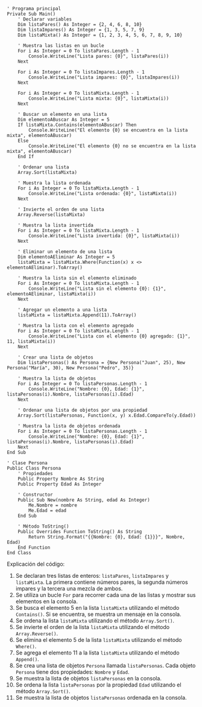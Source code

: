 ```visual basic
' Programa principal
Private Sub Main()
    ' Declarar variables
    Dim listaPares() As Integer = {2, 4, 6, 8, 10}
    Dim listaImpares() As Integer = {1, 3, 5, 7, 9}
    Dim listaMixta() As Integer = {1, 2, 3, 4, 5, 6, 7, 8, 9, 10}

    ' Muestra las listas en un bucle
    For i As Integer = 0 To listaPares.Length - 1
        Console.WriteLine("Lista pares: {0}", listaPares(i))
    Next

    For i As Integer = 0 To listaImpares.Length - 1
        Console.WriteLine("Lista impares: {0}", listaImpares(i))
    Next

    For i As Integer = 0 To listaMixta.Length - 1
        Console.WriteLine("Lista mixta: {0}", listaMixta(i))
    Next

    ' Buscar un elemento en una lista
    Dim elementoABuscar As Integer = 5
    If listaMixta.Contains(elementoABuscar) Then
        Console.WriteLine("El elemento {0} se encuentra en la lista mixta", elementoABuscar)
    Else
        Console.WriteLine("El elemento {0} no se encuentra en la lista mixta", elementoABuscar)
    End If

    ' Ordenar una lista
    Array.Sort(listaMixta)

    ' Muestra la lista ordenada
    For i As Integer = 0 To listaMixta.Length - 1
        Console.WriteLine("Lista ordenada: {0}", listaMixta(i))
    Next

    ' Invierte el orden de una lista
    Array.Reverse(listaMixta)

    ' Muestra la lista invertida
    For i As Integer = 0 To listaMixta.Length - 1
        Console.WriteLine("Lista invertida: {0}", listaMixta(i))
    Next

    ' Eliminar un elemento de una lista
    Dim elementoAEliminar As Integer = 5
    listaMixta = listaMixta.Where(Function(x) x <> elementoAEliminar).ToArray()

    ' Muestra la lista sin el elemento eliminado
    For i As Integer = 0 To listaMixta.Length - 1
        Console.WriteLine("Lista sin el elemento {0}: {1}", elementoAEliminar, listaMixta(i))
    Next

    ' Agregar un elemento a una lista
    listaMixta = listaMixta.Append(11).ToArray()

    ' Muestra la lista con el elemento agregado
    For i As Integer = 0 To listaMixta.Length - 1
        Console.WriteLine("Lista con el elemento {0} agregado: {1}", 11, listaMixta(i))
    Next

    ' Crear una lista de objetos
    Dim listaPersonas() As Persona = {New Persona("Juan", 25), New Persona("María", 30), New Persona("Pedro", 35)}

    ' Muestra la lista de objetos
    For i As Integer = 0 To listaPersonas.Length - 1
        Console.WriteLine("Nombre: {0}, Edad: {1}", listaPersonas(i).Nombre, listaPersonas(i).Edad)
    Next

    ' Ordenar una lista de objetos por una propiedad
    Array.Sort(listaPersonas, Function(x, y) x.Edad.CompareTo(y.Edad))

    ' Muestra la lista de objetos ordenada
    For i As Integer = 0 To listaPersonas.Length - 1
        Console.WriteLine("Nombre: {0}, Edad: {1}", listaPersonas(i).Nombre, listaPersonas(i).Edad)
    Next
End Sub

' Clase Persona
Public Class Persona
    ' Propiedades
    Public Property Nombre As String
    Public Property Edad As Integer

    ' Constructor
    Public Sub New(nombre As String, edad As Integer)
        Me.Nombre = nombre
        Me.Edad = edad
    End Sub

    ' Método ToString()
    Public Overrides Function ToString() As String
        Return String.Format("{{Nombre: {0}, Edad: {1}}}", Nombre, Edad)
    End Function
End Class
```

Explicación del código:

1. Se declaran tres listas de enteros: `listaPares`, `listaImpares` y `listaMixta`. La primera contiene números pares, la segunda números impares y la tercera una mezcla de ambos.
2. Se utiliza un bucle `For` para recorrer cada una de las listas y mostrar sus elementos en la consola.
3. Se busca el elemento 5 en la lista `listaMixta` utilizando el método `Contains()`. Si se encuentra, se muestra un mensaje en la consola.
4. Se ordena la lista `listaMixta` utilizando el método `Array.Sort()`.
5. Se invierte el orden de la lista `listaMixta` utilizando el método `Array.Reverse()`.
6. Se elimina el elemento 5 de la lista `listaMixta` utilizando el método `Where()`.
7. Se agrega el elemento 11 a la lista `listaMixta` utilizando el método `Append()`.
8. Se crea una lista de objetos `Persona` llamada `listaPersonas`. Cada objeto `Persona` tiene dos propiedades: `Nombre` y `Edad`.
9. Se muestra la lista de objetos `listaPersonas` en la consola.
10. Se ordena la lista `listaPersonas` por la propiedad `Edad` utilizando el método `Array.Sort()`.
11. Se muestra la lista de objetos `listaPersonas` ordenada en la consola.